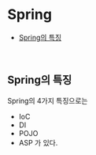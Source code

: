 # Spring

- [Spring의 특징](#spring의-특징)

</br>

## Spring의 특징

Spring의 4가지 특징으로는
- IoC
- DI
- POJO
- ASP
가 있다.
